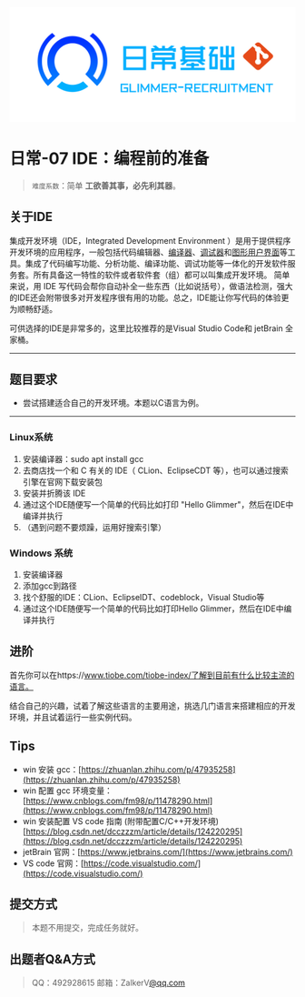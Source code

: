 ![](image/daily.png)

# 日常-07 IDE：编程前的准备

> `难度系数`：简单
**工欲善其事，必先利其器**。


## 关于IDE

集成开发环境（IDE，Integrated Development Environment ）是用于提供程序开发环境的应用程序，一般包括代码编辑器、[编译器](https://baike.baidu.com/item/%E7%BC%96%E8%AF%91%E5%99%A8/8853067)、[调试器](https://baike.baidu.com/item/%E8%B0%83%E8%AF%95%E5%99%A8/3351943)和[图形用户界面](https://baike.baidu.com/item/%E5%9B%BE%E5%BD%A2%E7%94%A8%E6%88%B7%E7%95%8C%E9%9D%A2/3352324)等工具。集成了代码编写功能、分析功能、编译功能、调试功能等一体化的开发软件服务套。所有具备这一特性的软件或者软件套（组）都可以叫集成开发环境。
简单来说，用 IDE 写代码会帮你自动补全一些东西（比如说括号），做语法检测，强大的IDE还会附带很多对开发程序很有用的功能。总之，IDE能让你写代码的体验更为顺畅舒适。

可供选择的IDE是非常多的，这里比较推荐的是Visual Studio Code和 jetBrain 全家桶。

---

## 题目要求

- 尝试搭建适合自己的开发环境。本题以C语言为例。

---

### Linux系统

1. 安装编译器：sudo apt install gcc
2. 去商店找⼀个和 C 有关的 IDE（ CLion、EclipseCDT 等），也可以通过搜索引擎在官网下载安装包
3. 安装并折腾该 IDE
4. 通过这个IDE随便写⼀个简单的代码⽐如打印 "Hello Glimmer"，然后在IDE中编译并执行
5. （遇到问题不要烦躁，运用好搜索引擎）

### Windows 系统

1. 安装编译器
2. 添加gcc到路径
3. 找个舒服的IDE：CLion、EclipseIDT、codeblock，Visual Studio等
4. 通过这个IDE随便写⼀个简单的代码⽐如打印Hello Glimmer，然后在IDE中编译并执⾏

## 进阶

首先你可以在https://www.tiobe.com/tiobe-index/了解到目前有什么比较主流的语言。

结合自己的兴趣，试着了解这些语言的主要用途，挑选几门语言来搭建相应的开发环境，并且试着运行一些实例代码。

## Tips

- win 安装 gcc：[https://zhuanlan.zhihu.com/p/47935258](https://zhuanlan.zhihu.com/p/47935258)
- win 配置 gcc 环境变量：[https://www.cnblogs.com/fm98/p/11478290.html](https://www.cnblogs.com/fm98/p/11478290.html)
- win 安装配置 VS code 指南 (附带配置C/C++开发环境) [https://blog.csdn.net/dcczzzm/article/details/124220295](https://blog.csdn.net/dcczzzm/article/details/124220295)
- jetBrain 官网：[https://www.jetbrains.com/](https://www.jetbrains.com/)
- VS code 官网：[https://code.visualstudio.com/](https://code.visualstudio.com/)

## 提交方式

> 本题不用提交，完成任务就好。


## 出题者Q&A方式

> QQ：492928615
邮箱：ZalkerV[@qq.com ](/qq.com ) 

